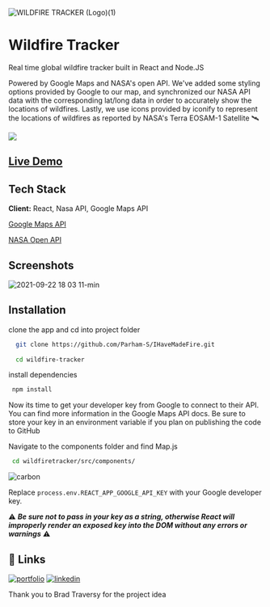 ![WILDFIRE TRACKER (Logo)(1)](https://user-images.githubusercontent.com/50463988/134434075-d7946dfb-d9af-4f27-8c29-9f736c31df21.png)

    
# Wildfire Tracker

Real time global wildfire tracker built in React and Node.JS 

Powered by Google Maps and NASA's open API. We've added some styling options provided by Google to our map, and synchronized our NASA API data with the corresponding lat/long data in order to accurately show the locations of wildfires. Lastly, we use icons provided by iconify to represent the locations of wildfires as reported by NASA's Terra EOSAM-1 Satellite  🛰

![](madefire.gif)

 
## [Live Demo](wildfiretrack.herokuapp.com)
## Tech Stack

**Client:** React, Nasa API, Google Maps API
  
  [Google Maps API](https://developers.google.com/maps)
  
  [NASA Open API](https://api.nasa.gov/)
## Screenshots

![2021-09-22 18 03 11-min](https://user-images.githubusercontent.com/50463988/134434357-ac1f3333-e13b-4a2b-889b-c9acfaa3a3ef.gif)

  
## Installation

clone the app and cd into project folder

```bash
  git clone https://github.com/Parham-S/IHaveMadeFire.git
 
  cd wildfire-tracker
```
install dependencies

```bash
 npm install
```

Now its time to get your developer key from Google to connect to their API. You can find more information in the Google Maps API docs. Be sure to store your key in an environment variable if you plan on publishing the code to GitHub

Navigate to the components folder and find Map.js

```bash
 cd wildfiretracker/src/components/
```

![carbon](https://user-images.githubusercontent.com/50463988/134436300-3d8299f8-0eed-4280-aee0-0bff19397c36.png)

Replace ```process.env.REACT_APP_GOOGLE_API_KEY``` with your Google developer key. 

⚠️ ***Be sure not to pass in your key as a string, otherwise React will improperly render an exposed key into the DOM without any errors or warnings*** ⚠️



## 🔗 Links
[![portfolio](https://img.shields.io/badge/my_portfolio-000?style=for-the-badge&logo=ko-fi&logoColor=white)](https://parhamsaniei.com/)
[![linkedin](https://img.shields.io/badge/linkedin-0A66C2?style=for-the-badge&logo=linkedin&logoColor=white)](https://www.linkedin.com/in/psaniei/)

Thank you to Brad Traversy for the project idea
